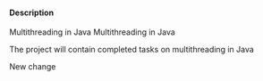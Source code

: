 
#### Description

Multithreading in Java
Multithreading in Java

The project will contain completed tasks on multithreading in Java
                                           
New change                                         